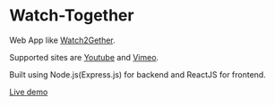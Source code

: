 # Watch-Together

Web App like [Watch2Gether](https://w2g.tv).

Supported sites are [Youtube](https://youtube.com) and [Vimeo](https://vimeo.com).

Built using Node.js(Express.js) for backend and ReactJS for frontend.

[Live demo](https://wtogether.herokuapp.com)